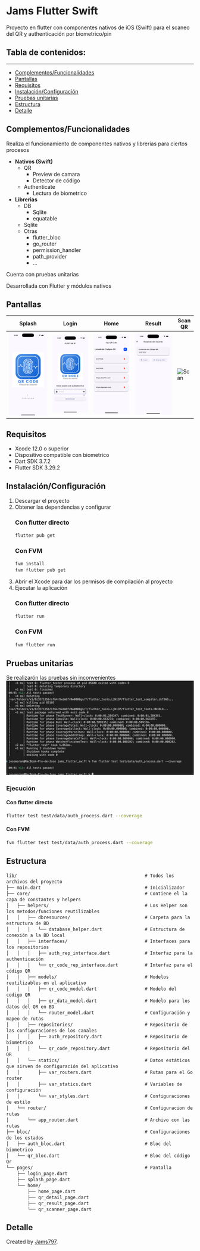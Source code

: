 # Jams Flutter Swift

Proyecto en flutter con componentes nativos de iOS (Swift) para el scaneo del QR y authenticación por biometrico/pin

## Tabla de contenidos:
---

- [Complementos/Funcionalidades](complementosfuncionalidades)
- [Pantallas](#pantallas)
- [Requisitos](#requisitos)
- [Instalación/Configuración](#instalaciónconfiguración)
- [Pruebas unitarias](#pruebas-unitarias)
- [Estructura](#estructura)
- [Detalle](#detalle)

## Complementos/Funcionalidades

Realiza el funcionamiento de componentes nativos y librerias para ciertos procesos

- **Nativos (Swift)**
    - QR
        - Preview de camara
        - Detector de código
    - Authenticate
        - Lectura de biometrico
- **Librerias**
    - DB
        - Sqlite
        - equatable
    - Sqlite
    - Otras
        - flutter_bloc
        - go_router
        - permission_handler
        - path_provider
        - ...

Cuenta con pruebas unitarias

Desarrollada con Flutter y módulos nativos

## Pantallas
| Splash | Login | Home | Result |Scan QR |
|--------|-------|------|--------|--------|
| ![Splash](screens/Splash.png) | ![Login](screens/login.png)| ![Home](screens/ListScan.png) | ![Result](screens/ResultScan.png) |![Scan](assets/Scan.png)

## Requisitos
- Xcode 12.0 o superior
- Dispositivo compatible con biometrico
- Dart SDK 3.7.2
- Flutter SDK 3.29.2

## Instalación/Configuración
1. Descargar el proyecto
2. Obtener las dependencias y configurar
    ### Con flutter directo
    ```bash
    flutter pub get
    ```
    ### Con FVM
    ```bash
    fvm install
    fvm flutter pub get
    ```
3. Abrir el Xcode para dar los permisos de compilación al proyecto
4. Ejecutar la aplicación
    ### Con flutter directo
    ```bash
    flutter run
    ```
    ### Con FVM
    ```bash
    fvm flutter run
    ```

## Pruebas unitarias
Se realizarón las pruebas sin inconvenientes
![ScreenTest](screens/TestUnit.png)
### Ejecución
  #### Con flutter directo
  ```bash
  flutter test test/data/auth_process.dart --coverage
  ```
  #### Con FVM
  ```bash
  fvm flutter test test/data/auth_process.dart --coverage
  ```

## Estructura

```
lib/                                                # Todos los archivos del proyecto
├── main.dart                                       # Inicializador
├── core/                                           # Contiene el la capa de constantes y helpers
│   ├── helpers/                                    # Los Helper son los metodos/funciones reutilizables
│   │   ├── dbresources/                            # Carpeta para la estructura de BD
│   │   │   └── database_helper.dart                # Estructura de conexión a la BD local
│   │   ├── interfaces/                             # Interfaces para los repositorios
│   │   │   ├── auth_rep_interface.dart             # Interfaz para la authenticación
│   │   │   └── qr_code_rep_interface.dart          # Interfaz para el código QR
│   │   ├── models/                                 # Modelos reutilizables en el aplicativo
│   │   │   ├── qr_code_model.dart                  # Modelo del codigo QR
│   │   │   ├── qr_data_model.dart                  # Modelo para los datos del QR en BD
│   │   │   └── router_model.dart                   # Configuración y mapeo de rutas
│   │   ├── repositories/                           # Repositorio de las configuraciones de los canales
│   │   │   ├── auth_repository.dart                # Repositorio de biometrico
│   │   │   └── qr_code_repository.dart             # Repositorio del QR
│   │   └── statics/                                # Datos estáticos que sirven de configuración del aplicativo
│   │       ├── var_routers.dart                    # Rutas para el Go router
│   │       ├── var_statics.dart                    # Variables de configuración
│   │       └── var_styles.dart                     # Configuraciones de estilo
│   └── router/                                     # Configuracion de rutas
│       └── app_router.dart                         # Archivo con las rutas
├── bloc/                                           # Configuraciones de los estados
│   ├── auth_bloc.dart                              # Bloc del biometrico
│   └── qr_bloc.dart                                # Bloc del código Qr
└── pages/                                          # Pantalla
    ├── login_page.dart
    ├── splash_page.dart
    └── home/
        ├── home_page.dart
        ├── qr_detail_page.dart
        ├── qr_result_page.dart
        └── qr_scanner_page.dart
```

## Detalle
Created by [Jams797](https://jams797.com/).
